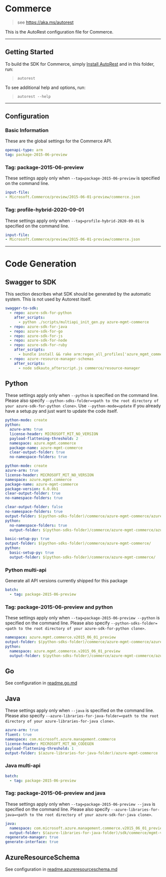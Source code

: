 # Commerce

> see https://aka.ms/autorest

This is the AutoRest configuration file for Commerce.



---
## Getting Started
To build the SDK for Commerce, simply [Install AutoRest](https://aka.ms/autorest/install) and in this folder, run:

> `autorest`

To see additional help and options, run:

> `autorest --help`
---

## Configuration



### Basic Information
These are the global settings for the Commerce API.

``` yaml
openapi-type: arm
tag: package-2015-06-preview
```


### Tag: package-2015-06-preview

These settings apply only when `--tag=package-2015-06-preview` is specified on the command line.

``` yaml $(tag) == 'package-2015-06-preview'
input-file:
- Microsoft.Commerce/preview/2015-06-01-preview/commerce.json
```

### Tag: profile-hybrid-2020-09-01

These settings apply only when `--tag=profile-hybrid-2020-09-01` is specified on the command line.

``` yaml $(tag) == 'profile-hybrid-2020-09-01'
input-file:
- Microsoft.Commerce/preview/2015-06-01-preview/commerce.json
```

---
# Code Generation


## Swagger to SDK

This section describes what SDK should be generated by the automatic system.
This is not used by Autorest itself.

``` yaml $(swagger-to-sdk)
swagger-to-sdk:
  - repo: azure-sdk-for-python
    after_scripts:
      - python ./scripts/multiapi_init_gen.py azure-mgmt-commerce
  - repo: azure-sdk-for-java
  - repo: azure-sdk-for-go
  - repo: azure-sdk-for-js
  - repo: azure-sdk-for-node
  - repo: azure-sdk-for-ruby
    after_scripts:
      - bundle install && rake arm:regen_all_profiles['azure_mgmt_commerce']
  - repo: azure-resource-manager-schemas
    after_scripts:
      - node sdkauto_afterscript.js commerce/resource-manager
```


## Python

These settings apply only when `--python` is specified on the command line.
Please also specify `--python-sdks-folder=<path to the root directory of your azure-sdk-for-python clone>`.
Use `--python-mode=update` if you already have a setup.py and just want to update the code itself.

``` yaml $(python) && !$(track2)
python-mode: create
python:
  azure-arm: true
  license-header: MICROSOFT_MIT_NO_VERSION
  payload-flattening-threshold: 2
  namespace: azure.mgmt.commerce
  package-name: azure-mgmt-commerce
  clear-output-folder: true
  no-namespace-folders: true
```

``` yaml $(python) && $(track2)
python-mode: create
azure-arm: true
license-header: MICROSOFT_MIT_NO_VERSION
namespace: azure.mgmt.commerce
package-name: azure-mgmt-commerce
package-version: 6.0.0b1
clear-output-folder: true
no-namespace-folders: true
```

``` yaml $(python) && $(python-mode) == 'update'
clear-output-folder: false
no-namespace-folders: true
output-folder: $(python-sdks-folder)/commerce/azure-mgmt-commerce/azure/mgmt/commerce
python:
  no-namespace-folders: true
  output-folder: $(python-sdks-folder)/commerce/azure-mgmt-commerce/azure/mgmt/commerce
```

``` yaml $(python) && $(python-mode) == 'create'
basic-setup-py: true
output-folder: $(python-sdks-folder)/commerce/azure-mgmt-commerce/
python:
  basic-setup-py: true
  output-folder: $(python-sdks-folder)/commerce/azure-mgmt-commerce/
```

### Python multi-api

Generate all API versions currently shipped for this package

```yaml $(python) && $(multiapi)
batch:
  - tag: package-2015-06-preview
```

### Tag: package-2015-06-preview and python

These settings apply only when `--tag=package-2015-06-preview --python` is specified on the command line.
Please also specify `--python-sdks-folder=<path to the root directory of your azure-sdk-for-python clone>`.

``` yaml $(tag) == 'package-2015-06-preview' && $(python)
namespace: azure.mgmt.commerce.v2015_06_01_preview
output-folder: $(python-sdks-folder)/commerce/azure-mgmt-commerce/azure/mgmt/commerce/v2015_06_01_preview
python:
  namespace: azure.mgmt.commerce.v2015_06_01_preview
  output-folder: $(python-sdks-folder)/commerce/azure-mgmt-commerce/azure/mgmt/commerce/v2015_06_01_preview
```

## Go

See configuration in [readme.go.md](./readme.go.md)

## Java

These settings apply only when `--java` is specified on the command line.
Please also specify `--azure-libraries-for-java-folder=<path to the root directory of your azure-libraries-for-java clone>`.

``` yaml $(java)
azure-arm: true
fluent: true
namespace: com.microsoft.azure.management.commerce
license-header: MICROSOFT_MIT_NO_CODEGEN
payload-flattening-threshold: 1
output-folder: $(azure-libraries-for-java-folder)/azure-mgmt-commerce
```

### Java multi-api

``` yaml $(java) && $(multiapi)
batch:
  - tag: package-2015-06-preview
```

### Tag: package-2015-06-preview and java

These settings apply only when `--tag=package-2015-06-preview --java` is specified on the command line.
Please also specify `--azure-libraries-for-java=<path to the root directory of your azure-sdk-for-java clone>`.

``` yaml $(tag) == 'package-2015-06-preview' && $(java) && $(multiapi)
java:
  namespace: com.microsoft.azure.management.commerce.v2015_06_01_preview
  output-folder: $(azure-libraries-for-java-folder)/sdk/commerce/mgmt-v2015_06_01_preview
regenerate-manager: true
generate-interface: true
```



## AzureResourceSchema

See configuration in [readme.azureresourceschema.md](./readme.azureresourceschema.md)


